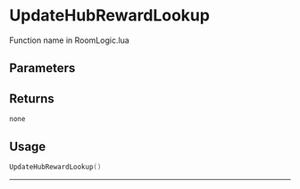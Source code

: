 # UpdateHubRewardLookup

Function name in RoomLogic.lua

## Parameters

## Returns

`none`

## Usage

```lua
UpdateHubRewardLookup()
```

---
